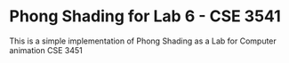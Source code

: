 # Phong Shading for Lab 6 - CSE 3541

This is a simple implementation of Phong Shading as a Lab for Computer animation CSE 3451
